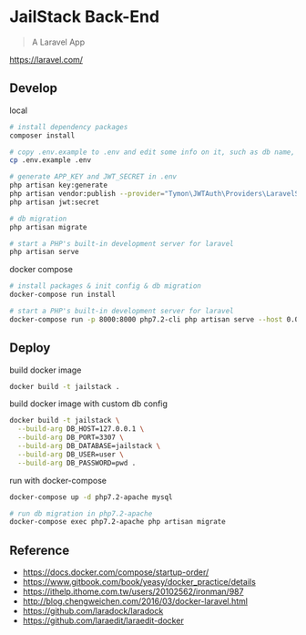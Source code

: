 # JailStack Back-End

> A Laravel App

https://laravel.com/

## Develop

local
```sh
# install dependency packages
composer install

# copy .env.example to .env and edit some info on it, such as db name, db user, etc.
cp .env.example .env

# generate APP_KEY and JWT_SECRET in .env
php artisan key:generate
php artisan vendor:publish --provider="Tymon\JWTAuth\Providers\LaravelServiceProvider"
php artisan jwt:secret

# db migration
php artisan migrate

# start a PHP's built-in development server for laravel
php artisan serve
```

docker compose
```sh
# install packages & init config & db migration
docker-compose run install

# start a PHP's built-in development server for laravel
docker-compose run -p 8000:8000 php7.2-cli php artisan serve --host 0.0.0.0
```

## Deploy

build docker image
```sh
docker build -t jailstack .
```

build docker image with custom db config
```sh
docker build -t jailstack \
  --build-arg DB_HOST=127.0.0.1 \
  --build-arg DB_PORT=3307 \
  --build-arg DB_DATABASE=jailstack \
  --build-arg DB_USER=user \
  --build-arg DB_PASSWORD=pwd .
```

run with docker-compose
```sh
docker-compose up -d php7.2-apache mysql

# run db migration in php7.2-apache
docker-compose exec php7.2-apache php artisan migrate
```

## Reference

 * https://docs.docker.com/compose/startup-order/
 * https://www.gitbook.com/book/yeasy/docker_practice/details
 * https://ithelp.ithome.com.tw/users/20102562/ironman/987
 * http://blog.chengweichen.com/2016/03/docker-laravel.html
 * https://github.com/laradock/laradock
 * https://github.com/laraedit/laraedit-docker